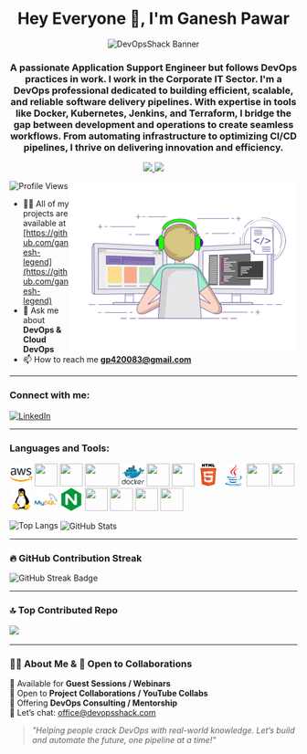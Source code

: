 <h1 align="center">Hey Everyone 👋, I'm Ganesh Pawar</h1>

<div align="center">
  <img src="https://github.com/ganesh-legend/jaiswaladi246/blob/main/Banner.png" alt="DevOpsShack Banner">
</div>

<h3 align="center">A passionate Application Support Engineer but follows DevOps practices in work. I work in the Corporate IT Sector. I'm a DevOps professional dedicated to building efficient, scalable, and reliable software delivery pipelines. With expertise in tools like Docker, Kubernetes, Jenkins, and Terraform, I bridge the gap between development and operations to create seamless workflows. From automating infrastructure to optimizing CI/CD pipelines, I thrive on delivering innovation and efficiency.</h3>

<p align="center">
  <a href="https://github.com/ganesh-legend">
    <img src="https://img.shields.io/github/followers/ganesh-legend?label=Follow&style=social" />
  </a>
<!--   <a href="https://www.youtube.com/@devopsshack">
    <img src="https://img.shields.io/youtube/channel/subscribers/UC1XLb_DoX2eNWGKjkh2epwA?style=social" />
  </a> -->
  <a href="https://www.linkedin.com/in/ganesh-pawar-3229a7282">
    <img src="https://img.shields.io/badge/LinkedIn-Ganesh%20Pawar-blue?logo=linkedin&style=flat-square" />
  </a>
</p>

<img align="right" alt="Coding" width="400" src="https://raw.githubusercontent.com/devSouvik/devSouvik/master/gif3.gif">

<p align="left">
  <img src="https://komarev.com/ghpvc/?username=ganesh-legend&label=Profile%20views&color=0e75b6&style=flat" alt="Profile Views" />
</p>

- 👨‍💻 All of my projects are available at [https://github.com/ganesh-legend](https://github.com/ganesh-legend)  
- 💬 Ask me about **DevOps & Cloud DevOps**  
- 📫 How to reach me **gp420083@gmail.com**

---

<h3 align="left">Connect with me:</h3>
<p align="left">
  <a href="https://linkedin.com/in/ganesh-pawar-3229a7282" target="blank"><img align="center" src="https://raw.githubusercontent.com/rahuldkjain/github-profile-readme-generator/master/src/images/icons/Social/linked-in-alt.svg" alt="LinkedIn" height="30" width="40" /></a>

---

<h3 align="left">Languages and Tools:</h3>
<p align="left">
  <img src="https://raw.githubusercontent.com/devicons/devicon/master/icons/amazonwebservices/amazonwebservices-original-wordmark.svg" width="40" height="40"/>
  <img src="https://www.vectorlogo.zone/logos/gnu_bash/gnu_bash-icon.svg" width="40" height="40"/>
  <img src="https://raw.githubusercontent.com/gilbarbara/logos/92bb74e98bca1ea1ad794442676ebc4e75038adc/logos/github-actions.svg" width="40" height="40"/>
  <img src="https://www.vectorlogo.zone/logos/gitlab/gitlab-ar21.svg" width="60" height="40"/>
  <img src="https://raw.githubusercontent.com/devicons/devicon/master/icons/docker/docker-original-wordmark.svg" width="40" height="40"/>
  <!--   <img src="https://raw.githubusercontent.com/devicons/devicon/master/icons/python/python-original.svg" width="40" height="40"/> -->
  <img src="https://www.vectorlogo.zone/logos/git-scm/git-scm-icon.svg" width="40" height="40"/>
  <img src="https://www.vectorlogo.zone/logos/grafana/grafana-icon.svg" width="40" height="40"/>
  <img src="https://raw.githubusercontent.com/devicons/devicon/master/icons/html5/html5-original-wordmark.svg" width="40" height="40"/>
  <img src="https://raw.githubusercontent.com/devicons/devicon/master/icons/java/java-original.svg" width="40" height="40"/>
  <img src="https://www.vectorlogo.zone/logos/jenkins/jenkins-icon.svg" width="40" height="40"/>
  <img src="https://www.vectorlogo.zone/logos/kubernetes/kubernetes-icon.svg" width="40" height="40"/>
  <img src="https://raw.githubusercontent.com/devicons/devicon/master/icons/linux/linux-original.svg" width="40" height="40"/>
  <img src="https://raw.githubusercontent.com/devicons/devicon/master/icons/mysql/mysql-original-wordmark.svg" width="40" height="40"/>
  <img src="https://raw.githubusercontent.com/devicons/devicon/master/icons/nginx/nginx-original.svg" width="40" height="40"/>
  <img src="https://www.vectorlogo.zone/logos/apache_tomcat/apache_tomcat-ar21.svg" width="40" height="40"/>
  <img src="https://www.vectorlogo.zone/logos/getpostman/getpostman-icon.svg" width="40" height="40"/>
  <img src="https://raw.githubusercontent.com/detain/svg-logos/780f25886640cef088af994181646db2f6b1a3f8/svg/selenium-logo.svg" width="40" height="40"/>
  <img src="https://www.vectorlogo.zone/logos/springio/springio-icon.svg" width="40" height="40"/>
</p>


<p><img align="left" src="https://github-readme-stats.vercel.app/api/top-langs?username=ganesh-legend&show_icons=true&locale=en&layout=compact&theme=vue&hide_border=true" alt="Top Langs" /></p>

<p>&nbsp;<img align="center" src="https://github-readme-stats.vercel.app/api?username=ganesh-legend&show_icons=true&locale=en&theme=vue&hide_border=true" alt="GitHub Stats" /></p>

---
### 🔥 GitHub Contribution Streak

![GitHub Streak Badge](https://img.shields.io/badge/GitHub%20Streak-Active-brightgreen?logo=github&style=for-the-badge)

---

### 🔝 Top Contributed Repo
![](https://github-contributor-stats.vercel.app/api?username=ganesh-legend&limit=5&theme=flat&combine_all_yearly_contributions=true)

---

### 👨‍💼 About Me & 🤝 Open to Collaborations

🎤 Available for **Guest Sessions / Webinars**  
🤝 Open to **Project Collaborations / YouTube Collabs**  
💼 Offering **DevOps Consulting / Mentorship**  
📧 Let’s chat: [office@devopsshack.com](mailto:office@devopsshack.com)

> *"Helping people crack DevOps with real-world knowledge. Let’s build and automate the future, one pipeline at a time!"*
